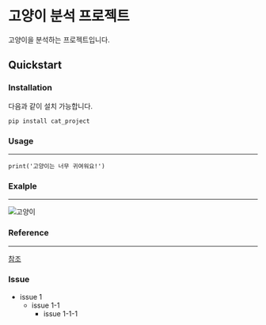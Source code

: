 # 고양이 분석 프로젝트 

고양이을 분석하는 프로젝트입니다. 
## Quickstart 

### Installation

다음과 같이 설치 가능합니다.
```
pip install cat_project
```
### Usage
---
<pre><code>print('고양이는 너무 귀여워요!')</code></pre>
### Exalple 
---
![고양이](https://github.com/songsubinn/test_project/assets/108221139/93f908a8-8884-429c-b153-1429dc851dc8)
### Reference
---
[참조](https://www.hani.co.kr/arti/animalpeople/companion_animal/911025.html, "사진 참조입니다.")
### Issue
- issue 1
  - issue 1-1
    - issue 1-1-1
